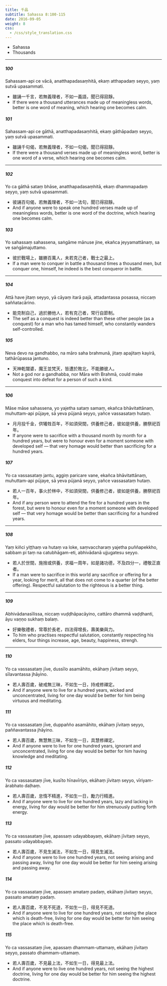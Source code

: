 ```yaml
---
title: 千品
subtitle: Sahassa 8:100-115
date: 2016-09-05
weight: 8
css:
  - /css/style_translation.css
---
```


- Sahassa
- Thousands

---

##### 100

Sahassam-api ce vācā, anatthapadasaṃhitā, ekaṃ atthapadaṃ seyyo, yaṃ sutvā upasammati.

- 雖誦一千言，若無義理者，不如一義語，聞已得寂靜。
- If there were a thousand utterances made up of meaningless words, better is one word of meaning, which hearing one becomes calm.

##### 101

Sahassam-api ce gāthā, anatthapadasaṃhitā, ekaṃ gāthāpadaṃ seyyo, yaṃ sutvā upasammati.

- 雖誦千句偈，若無義理者，不如一句偈，聞已得寂靜。
- If there were a thousand verses made up of meaningless word, better is one word of a verse, which hearing one becomes calm.

---

##### 102

Yo ca gāthā sataṃ bhāse, anatthapadasaṃhitā, ekaṃ dhammapadaṃ seyyo, yaṃ sutvā upasammati.

- 彼誦百句偈，若無義理者，不如一法句，聞已得寂靜。
- And if anyone were to speak one hundred verses made up of meaningless words, better is one word of the doctrine, which hearing one becomes calm.

##### 103

Yo sahassaṃ sahassena, saṅgāme mānuse jine, ekañca jeyyamattānaṃ, sa ve saṅgāmajuttamo.

- 彼於戰場上，雖勝百萬人，未若克己者，戰士之最上。
- If a man were to conquer in battle a thousand times a thousand men, but conquer one, himself, he indeed is the best conqueror in battle.

---

##### 104

Attā have jitaṃ seyyo, yā cāyaṃ itarā pajā, attadantassa posassa, niccaṃ saññatacārino.

- 能克制自己，過於勝他人，若有克己者，常行自節制。
- The self as a conquest is indeed better than these other people (as a conquest) for a man who has tamed himself, who constantly wanders self-controlled.

##### 105

Neva devo na gandhabbo, na māro saha brahmunā, jitaṃ apajitaṃ kayirā, tathārūpassa jantuno.

- 天神乾闥婆，魔王並梵天，皆遭於敗北，不能勝彼人。
- Not a god nor a gandhabba, nor Māra with Brahmā, could make conquest into defeat for a person of such a kind.

---

##### 106

Māse māse sahassena, yo yajetha sataṃ samaṃ, ekañca bhāvitattānaṃ, muhuttam-api pūjaye, sā yeva pūjanā seyyo, yañce vassasataṃ hutaṃ.

- 月月投千金，供犧牲百年，不如須臾間，供養修己者，彼如是供養，勝祭祀百年。
- If anyone were to sacrifice with a thousand month by month for a hundred years, but were to honour even for a moment someone with developed self — that very homage would better than sacrificing for a hundred years.

##### 107

Yo ca vassasataṃ jantu, aggiṃ paricare vane, ekañca bhāvitattānaṃ, muhuttam-api pūjaye, sā yeva pūjanā seyyo, yañce vassasataṃ hutaṃ.

- 若人一百年，事火於林中，不如須臾間，供養修己者，彼如是供養，勝祭祀百年。
- And if any person were to attend the fire for a hundred years in the forest, but were to honour even for a moment someone with developed self — that very homage would be better than sacrificing for a hundred years.

---

##### 108

Yaṃ kiñci yiṭṭhaṃ va hutaṃ va loke, saṃvaccharaṃ yajetha puññapekkho, sabbam pi taṃ na catubhāgam-eti, abhivādanā ujjugatesu seyyo.

- 若人於世間，施捨或供養，求福一周年，如是諸功德，不及四分一，禮敬正直者。
- If a man were to sacrifice in this world any sacrifice or offering for a year, looking for merit, all that does not come to a quarter (of the better offering). Respectful salutation to the righteous is a better thing.

---

##### 109

Abhivādanasīlissa, niccaṃ vuḍḍhāpacāyino, cattāro dhammā vaḍḍhanti, āyu vaṇṇo sukhaṃ balaṃ.

- 好樂敬禮者，常尊於長老，四法得增長，壽美樂與力。
- To him who practises respectful salutation, constantly respecting his elders, four things increase, age, beauty, happiness, strengh.

---

##### 110

Yo ca vassasataṃ jīve, dussīlo asamāhito, ekāhaṃ jīvitaṃ seyyo, sīlavantassa jhāyino.

- 若人壽百歲，破戒無三昧，不如生一日，持戒修禪定。
- And if anyone were to live for a hundred years, wicked and unconcentrated, living for one day would be better for him being virtuous and meditating.

##### 111

Yo ca vassasataṃ jīve, duppañño asamāhito, ekāhaṃ jīvitaṃ seyyo, paññavantassa jhāyino.

- 若人壽百歲，無慧無三昧，不如生一日，具慧修禪定。
- And if anyone were to live for one hundred years, ignorant and unconcentrated, living for one day would be better for him having knowledge and meditating.

##### 112

Yo ca vassasataṃ jīve, kusīto hīnavīriyo, ekāhaṃ jīvitaṃ seyyo, vīriyam-ārabhato daḷhaṃ.

- 若人壽百歲，怠惰不精進，不如生一日，勵力行精進。
- And if anyone were to live for one hundred years, lazy and lacking in energy, living for day would be better for him strenuously putting forth energy.

##### 113

Yo ca vassasataṃ jīve, apassaṃ udayabbayaṃ, ekāhaṃ jīvitaṃ seyyo, passato udayabbayaṃ.

- 若人壽百歲，不見生滅法，不如生一日，得見生滅法。
- And if anyone were to live one hundred years, not seeing arising and passing away, living for one day would be better for him seeing arising and passing away.

##### 114

Yo ca vassasataṃ jīve, apassaṃ amataṃ padaṃ, ekāhaṃ jīvitaṃ seyyo, passato amataṃ padaṃ.

- 若人壽百歲，不見不死道，不如生一日，得見不死道。
- And if anyone were to live for one hundred years, not seeing the place which is death-free, living for one day would be better for him seeing the place which is death-free.

##### 115

Yo ca vassasataṃ jīve, apassaṃ dhammam-uttamaṃ, ekāhaṃ jīvitaṃ seyyo, passato dhammam-uttamaṃ.

- 若人壽百歲，不見最上法，不如生一日，得見最上法。
- And if anyone were to live one hundred years, not seeing the highest doctrine, living for one day would be better for him seeing the highest doctrine.